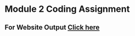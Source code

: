 # Module 2 Coding Assignment

## For Website Output [Click here](https://Bhavesh-Vinchurkar.github.io/coursera-webdev-course/module2-solution/)